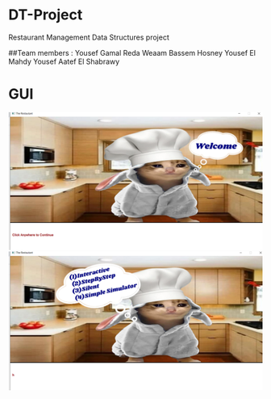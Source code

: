 # DT-Project

Restaurant Management Data Structures project

##Team members :
Yousef Gamal Reda
Weaam Bassem Hosney
Yousef El Mahdy
Yousef Aatef El Shabrawy

# GUI

![](ss/1.png)
![](ss/2.png)

